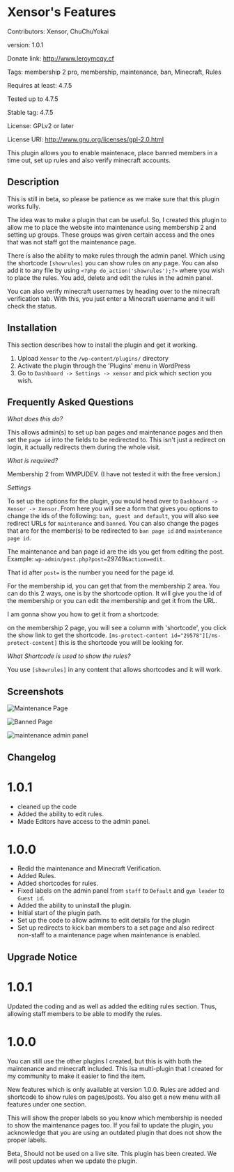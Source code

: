 # Xensor's Features #
Contributors: Xensor, ChuChuYokai

version: 1.0.1

Donate link: http://www.leroymcqy.cf

Tags: membership 2 pro, membership, maintenance, ban, Minecraft, Rules

Requires at least: 4.7.5

Tested up to 4.7.5

Stable tag: 4.7.5

License: GPLv2 or later

License URI: http://www.gnu.org/licenses/gpl-2.0.html

This plugin allows you to enable maintenace, place banned members in a time out, set up rules and also verify minecraft accounts. 

## Description ##

This is still in beta, so please be patience as we make sure that this plugin works fully.

The idea was to make a plugin that can be useful. So, I created this plugin to allow me to place the website into maintenance using membership 2 and setting up groups. These groups was given certain access and the ones that was not staff got the maintenance page. 

There is also the ability to make rules through the admin panel. Which using the shortcode `[showrules]` you can show rules on any page. You can also add it to any file by using `<?php do_action('showrules');?>` where you wish to place the rules. You add, delete and edit the rules in the admin panel. 

You can also verify minecraft usernames by heading over to the minecraft verification tab. With this, you just enter a Minecraft username and it will check the status. 

## Installation ##

This section describes how to install the plugin and get it working.

1. Upload `Xensor` to the `/wp-content/plugins/` directory
1. Activate the plugin through the 'Plugins' menu in WordPress
1. Go to `Dashboard -> Settings -> xensor` and pick which section you wish.

## Frequently Asked Questions ##

*What does this do?*

This allows admin(s) to set up ban pages and maintenance pages and then set the `page id` into the fields to be redirected to. This isn't just a redirect on login, it actually redirects them during the whole visit. 

*What is required?*

Membership 2 from WMPUDEV. (I have not tested it with the free version.)

*Settings*

To set up the options for the plugin, you would head over to `Dashboard -> Xensor -> Xensor`. From here you will see a form that gives you options to change the ids of the following: `ban, guest and default`, you will also see redirect URLs for `maintenance` and `banned`. You can also change the pages that are for the member(s) to be redirected to `ban page id` and `maintenance page id`.

The maintenance and ban page id are the ids you get from editing the post. Example: `wp-admin/post.php?post=`29749`&action=edit.`

That id after `post=` is the number you need for the page id. 

For the membership id, you can get that from the membership 2 area. You can do this 2 ways, one is by the shortcode option. It will give you the id of the membership or you can edit the membership and get it from the URL.

I am gonna show you how to get it from a shortcode: 

on the membership 2 page, you will see a column with 'shortcode', you click the show link to get the shortcode. `[ms-protect-content id="29578"][/ms-protect-content]` this is the shortcode you will be looking for. 

*What Shortcode is used to show the rules?*

You use `[showrules]` in any content that allows shortcodes and it will work. 


## Screenshots ##

![Maintenance Page](http://www.pixelmonmemories.ml/wp-content/uploads/2017/06/maint.png 'Maintenance Page')

![Banned Page](http://www.pixelmonmemories.ml/wp-content/uploads/2017/06/banned.png 'Banned Page')

![maintenance admin panel](https://box.everhelper.me/attachment/944331/ad10e51d-6828-4832-bf72-e493003daaeb/817279-SFErt1hKuMQDNbC5/screen.png 'maintenance admin panel')

## Changelog ##

# 1.0.1 #

* cleaned up the code
* Added the ability to edit rules.
* Made Editors have access to the admin panel.

# 1.0.0 #

* Redid the maintenance and Minecraft Verification.
* Added Rules.
* Added shortcodes for rules.
* Fixed labels on the admin panel from `staff` to `Default` and `gym leader` to `Guest id`.
* Added the ability to uninstall the plugin.
* Initial start of the plugin path.
* Set up the code to allow admins to edit details for the plugin
* Set up redirects to kick ban members to a set page and also redirect non-staff to a maintenance page when maintenance is enabled.


## Upgrade Notice ##

# 1.0.1 #
Updated the coding and as well as added the editing rules section. Thus, allowing staff members to be able to modify the rules.

# 1.0.0 #

You can still use the other plugins I created, but this is with both the maintenance and minecraft included. This isa multi-plugin that I created for my community to make it easier to find the item.

New features which is only available at version 1.0.0. Rules are added and shortcode to show rules on pages/posts. You also get a new menu with all features under one section.

This will show the proper labels so you know which membership is needed to show the maintenance pages too. If you fail to update the plugin, you acknowledge that you are using an outdated plugin that does not show the proper labels.

Beta, Should not be used on a live site. This plugin has been created. We will post updates when we update the plugin.

